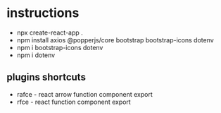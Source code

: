 # instructions 
* npx create-react-app .
*  npm install axios @popperjs/core bootstrap bootstrap-icons dotenv
*  npm i bootstrap-icons dotenv
*  npm i dotenv


## plugins shortcuts 
* rafce - react arrow function component export
* rfce - react function component export